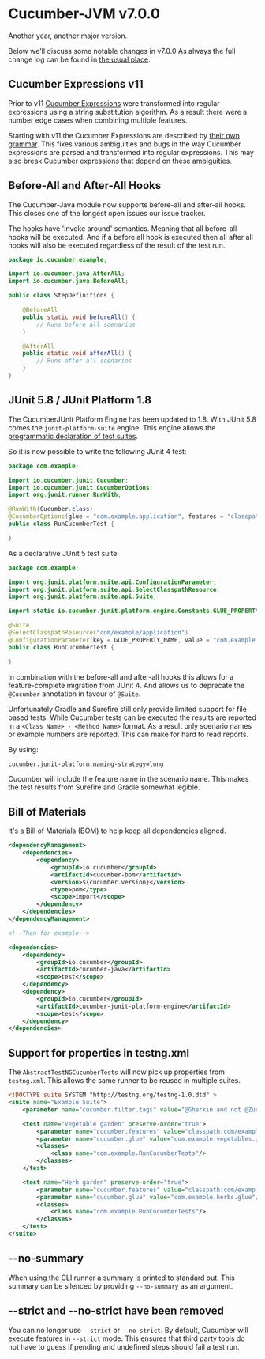 Cucumber-JVM v7.0.0
===================

Another year, another major version. 

Below we'll discuss some notable changes in v7.0.0 As always the full change log
can be found in [the usual place](../CHANGELOG.md).

Cucumber Expressions v11
------------------------

Prior to v11 [Cucumber Expressions](https://cucumber.io/docs/cucumber/cucumber-expressions/)
were transformed into regular expressions using a string substitution algorithm.
As a result there were a number edge cases when combining multiple features.

Starting with v11 the Cucumber Expressions are described by
[their own grammar](https://github.com/cucumber/common/tree/main/cucumber-expressions#grammar).
This fixes various ambiguities and bugs in the way Cucumber expressions are
parsed and transformed into regular expressions. This may also break Cucumber
expressions that depend on these ambiguities.

Before-All and After-All Hooks
------------------------------

The Cucumber-Java module now supports before-all and after-all hooks. This
closes one of the longest open issues our issue tracker. 

The hooks have 'invoke around' semantics. Meaning that all before-all hooks will
be executed. And if a before all hook is executed then all after all hooks will
also be executed regardless of the result of the test run.

```java
package io.cucumber.example;

import io.cucumber.java.AfterAll;
import io.cucumber.java.BeforeAll;

public class StepDefinitions {

    @BeforeAll
    public static void beforeAll() {
        // Runs before all scenarios
    }

    @AfterAll
    public static void afterAll() {
        // Runs after all scenarios
    }
}
```

JUnit 5.8 / JUnit Platform 1.8
------------------------------

The CucumberJUnit Platform Engine has been updated to 1.8. With JUnit 5.8 comes 
the `junit-platform-suite` engine. This engine allows the 
[programmatic declaration of test suites](https://junit.org/junit5/docs/current/user-guide/#test-suite).

So it is now possible to write the following JUnit 4 test:

```java
package com.example;

import io.cucumber.junit.Cucumber;
import io.cucumber.junit.CucumberOptions;
import org.junit.runner.RunWith;

@RunWith(Cucumber.class)
@CucumberOptions(glue = "com.example.application", features = "classpath:com/example/application")
public class RunCucumberTest {

}
```

As a declarative JUnit 5 test suite: 

```java
package com.example;

import org.junit.platform.suite.api.ConfigurationParameter;
import org.junit.platform.suite.api.SelectClasspathResource;
import org.junit.platform.suite.api.Suite;

import static io.cucumber.junit.platform.engine.Constants.GLUE_PROPERTY_NAME;

@Suite
@SelectClasspathResource("com/example/application")
@ConfigurationParameter(key = GLUE_PROPERTY_NAME, value = "com.example.application")
public class RunCucumberTest {

}
```

In combination with the before-all and after-all hooks this allows for a
feature-complete migration from JUnit 4. And allows us to deprecate
the `@Cucumber` annotation in favour of `@Suite`.

Unfortunately Gradle and Surefire still only provide limited support for file
based tests. While Cucumber tests can be executed the results are reported in
a `<Class Name> - <Method Name>` format. As a result only scenario names or
example numbers are reported. This can make for hard to read reports. 

By using:

```
cucumber.junit-platform.naming-strategy=long
```

Cucumber will include the feature name in the scenario name. This makes the
test results from Surefire and Gradle somewhat legible.

Bill of Materials
-----------------

It's a Bill of Materials (BOM) to help keep all dependencies aligned. 

```xml
<dependencyManagement>
    <dependencies>
        <dependency>
            <groupId>io.cucumber</groupId>
            <artifactId>cucumber-bom</artifactId>
            <version>${cucumber.version}</version>
            <type>pom</type>
            <scope>import</scope>
        </dependency>
    </dependencies>
</dependencyManagement>

<!--Then for example-->

<dependencies>
    <dependency>
        <groupId>io.cucumber</groupId>
        <artifactId>cucumber-java</artifactId>
        <scope>test</scope>
    </dependency>
    <dependency>
        <groupId>io.cucumber</groupId>
        <artifactId>cucumber-junit-platform-engine</artifactId>
        <scope>test</scope>
    </dependency>
</dependencies>
```


Support for properties in testng.xml
------------------------------------

The `AbstractTestNGCucumberTests` will now pick up properties from `testng.xml`.
This allows the same runner to be reused in multiple suites.

```xml
<!DOCTYPE suite SYSTEM "http://testng.org/testng-1.0.dtd" >
<suite name="Example Suite">
	<parameter name="cucumber.filter.tags" value="@Gherkin and not @Zucchini" />

	<test name="Vegetable garden" preserve-order="true">
        <parameter name="cucumber.features" value="classpath:com/example/features/vegetable"/>
		<parameter name="cucumber.glue" value="com.example.vegetables.glue"/>
		<classes>
			<class name="com.example.RunCucumberTests"/>
		</classes>
	</test>

	<test name="Herb garden" preserve-order="true">
		<parameter name="cucumber.features" value="classpath:com/example/features/herbs"/>
		<parameter name="cucumber.glue" value="com.example.herbs.glue"/>
		<classes>
			<class name="com.example.RunCucumberTests"/>
		</classes>
	</test>
</suite>
```

--no-summary
------------

When using the CLI runner a summary is printed to standard out. This summary can
be silenced by providing `--no-summary` as an argument.


--strict and --no-strict have been removed
------------------------------------------

You can no longer use `--strict` or `--no-strict`. By default, Cucumber will
execute features in `--strict` mode. This ensures that third party tools do not
have to guess if pending and undefined steps should fail a test run.
